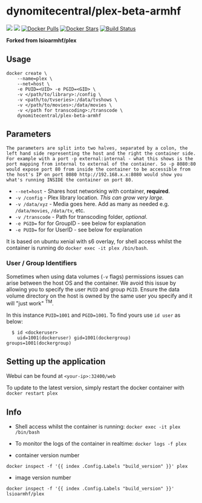 # dynomitecentral/plex-beta-armhf
[![](https://images.microbadger.com/badges/version/dynomitecentral/plex-beta-armhf.svg)](https://microbadger.com/images/dynomitecentral/plex-beta-armhf "Get your own version badge on microbadger.com") [![](https://images.microbadger.com/badges/image/dynomitecentral/plex-beta-armhf.svg)](https://microbadger.com/images/dynomitecentral/plex-beta-armhf "Get your own image badge on microbadger.com") [![Docker Pulls](https://img.shields.io/docker/pulls/dynomitecentral/plex-beta-armhf.svg)]() [![Docker Stars](https://img.shields.io/docker/stars/dynomitecentral/plex-beta-armhf.svg)]() [![Build Status](http://dns.dalpi.us:8080/job/docker-builds/job/plex-beta-armhf/badge/icon)](http://dns.dalpi.us:8080/job/docker-builds/job/plex-beta-armhf/)

**Forked from lsioarmhf/plex**

## Usage

```
docker create \
	--name=plex \
	--net=host \
	-e PUID=<UID> -e PGID=<GID> \
	-v </path/to/library>:/config \
	-v <path/to/tvseries>:/data/tvshows \
	-v </path/to/movies>:/data/movies \
	-v </path for transcoding>:/transcode \
	dynomitecentral/plex-beta-armhf
```

## Parameters

`The parameters are split into two halves, separated by a colon, the left hand side representing the host and the right the container side. 
For example with a port -p external:internal - what this shows is the port mapping from internal to external of the container.
So -p 8080:80 would expose port 80 from inside the container to be accessible from the host's IP on port 8080
http://192.168.x.x:8080 would show you what's running INSIDE the container on port 80.`


* `--net=host` - Shares host networking with container, **required**.
* `-v /config` - Plex library location. *This can grow very large.*
* `-v /data/xyz` - Media goes here. Add as many as needed e.g. `/data/movies`, `/data/tv`, etc.
* `-v /transcode` - Path for transcoding folder, *optional*.
* `-e PGID=` for for GroupID - see below for explanation
* `-e PUID=` for for UserID - see below for explanation

It is based on ubuntu xenial with s6 overlay, for shell access whilst the container is running do `docker exec -it plex /bin/bash`.

### User / Group Identifiers

Sometimes when using data volumes (`-v` flags) permissions issues can arise between the host OS and the container. We avoid this issue by allowing you to specify the user `PUID` and group `PGID`. Ensure the data volume directory on the host is owned by the same user you specify and it will "just work" <sup>TM</sup>.

In this instance `PUID=1001` and `PGID=1001`. To find yours use `id user` as below:

```
  $ id <dockeruser>
    uid=1001(dockeruser) gid=1001(dockergroup) groups=1001(dockergroup)
```

## Setting up the application 

Webui can be found at `<your-ip>:32400/web`

To update to the latest version, simply restart the docker container with `docker restart plex`

## Info

* Shell access whilst the container is running: `docker exec -it plex /bin/bash`
* To monitor the logs of the container in realtime: `docker logs -f plex`

* container version number 

`docker inspect -f '{{ index .Config.Labels "build_version" }}' plex`

* image version number

`docker inspect -f '{{ index .Config.Labels "build_version" }}' lsioarmhf/plex`
